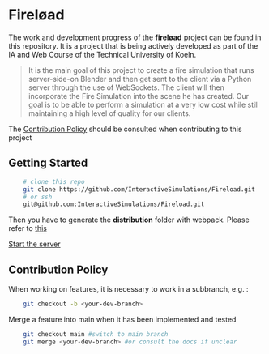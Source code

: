 # Fireløad

The work and development progress of the **fireløad** project can be found in this repository. It is a project that is being actively developed as part of the IA and Web Course of the Technical University of Koeln.

> It is the main goal of this project to create a fire simulation that runs server-side-on Blender and then get sent to the client via a Python server through the use of WebSockets.
> The client will then incorporate the Fire Simulation into the scene he has created.
> Our goal is to be able to perform a simulation at a very low cost while still maintaining a high level of quality for our clients.

The [Contribution Policy](#contribution-policy) should be consulted when contributing to this project

## Getting Started
```bash
    # clone this repo
    git clone https://github.com/InteractiveSimulations/Fireload.git
    # or ssh
    git@github.com:InteractiveSimulations/Fireload.git
```
Then you have to generate the **distribution** folder with webpack.
Please refer to [this](ThreeClient/README.md#generate-distribution-folder)


[Start the server](Server/README.md#instructions)


## Contribution Policy

When working on features, it is necessary to work in a subbranch, e.g. :

```bash
    git checkout -b <your-dev-branch>
```

Merge a feature into main when it has been implemented and tested

```bash
    git checkout main #switch to main branch
    git merge <your-dev-branch> #or consult the docs if unclear
```